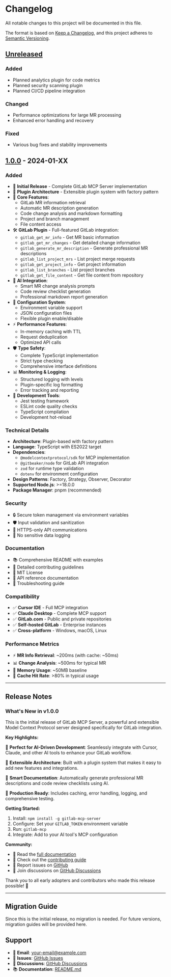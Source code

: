# Changelog

All notable changes to this project will be documented in this file.

The format is based on [Keep a Changelog](https://keepachangelog.com/en/1.0.0/),
and this project adheres to [Semantic Versioning](https://semver.org/spec/v2.0.0.html).

## [Unreleased]

### Added
- Planned analytics plugin for code metrics
- Planned security scanning plugin
- Planned CI/CD pipeline integration

### Changed
- Performance optimizations for large MR processing
- Enhanced error handling and recovery

### Fixed
- Various bug fixes and stability improvements

## [1.0.0] - 2024-01-XX

### Added
- 🎉 **Initial Release** - Complete GitLab MCP Server implementation
- 🔌 **Plugin Architecture** - Extensible plugin system with factory pattern
- 🚀 **Core Features**:
  - GitLab MR information retrieval
  - Automatic MR description generation
  - Code change analysis and markdown formatting
  - Project and branch management
  - File content access
- 🛠️ **GitLab Plugin** - Full-featured GitLab integration:
  - `gitlab_get_mr_info` - Get MR basic information
  - `gitlab_get_mr_changes` - Get detailed change information
  - `gitlab_generate_mr_description` - Generate professional MR descriptions
  - `gitlab_list_project_mrs` - List project merge requests
  - `gitlab_get_project_info` - Get project information
  - `gitlab_list_branches` - List project branches
  - `gitlab_get_file_content` - Get file content from repository
- 📝 **AI Integration**:
  - Smart MR change analysis prompts
  - Code review checklist generation
  - Professional markdown report generation
- 🔧 **Configuration System**:
  - Environment variable support
  - JSON configuration files
  - Flexible plugin enable/disable
- ⚡ **Performance Features**:
  - In-memory caching with TTL
  - Request deduplication
  - Optimized API calls
- 🛡️ **Type Safety**:
  - Complete TypeScript implementation
  - Strict type checking
  - Comprehensive interface definitions
- 📊 **Monitoring & Logging**:
  - Structured logging with levels
  - Plugin-specific log formatting
  - Error tracking and reporting
- 🧪 **Development Tools**:
  - Jest testing framework
  - ESLint code quality checks
  - TypeScript compilation
  - Development hot-reload

### Technical Details
- **Architecture**: Plugin-based with factory pattern
- **Language**: TypeScript with ES2022 target
- **Dependencies**: 
  - `@modelcontextprotocol/sdk` for MCP implementation
  - `@gitbeaker/node` for GitLab API integration
  - `zod` for runtime type validation
  - `dotenv` for environment configuration
- **Design Patterns**: Factory, Strategy, Observer, Decorator
- **Supported Node.js**: >=18.0.0
- **Package Manager**: pnpm (recommended)

### Security
- 🔒 Secure token management via environment variables
- 🛡️ Input validation and sanitization
- 🔐 HTTPS-only API communications
- 📝 No sensitive data logging

### Documentation
- 📚 Comprehensive README with examples
- 🤝 Detailed contributing guidelines
- 📄 MIT License
- 🔧 API reference documentation
- 🐛 Troubleshooting guide

### Compatibility
- ✅ **Cursor IDE** - Full MCP integration
- ✅ **Claude Desktop** - Complete MCP support
- ✅ **GitLab.com** - Public and private repositories
- ✅ **Self-hosted GitLab** - Enterprise instances
- ✅ **Cross-platform** - Windows, macOS, Linux

### Performance Metrics
- ⚡ **MR Info Retrieval**: ~200ms (with cache: ~50ms)
- 📊 **Change Analysis**: ~500ms for typical MR
- 💾 **Memory Usage**: ~50MB baseline
- 🔄 **Cache Hit Rate**: >80% in typical usage

---

## Release Notes

### What's New in v1.0.0

This is the initial release of GitLab MCP Server, a powerful and extensible Model Context Protocol server designed specifically for GitLab integration. 

**Key Highlights:**

🎯 **Perfect for AI-Driven Development**: Seamlessly integrate with Cursor, Claude, and other AI tools to enhance your GitLab workflow.

🔌 **Extensible Architecture**: Built with a plugin system that makes it easy to add new features and integrations.

📝 **Smart Documentation**: Automatically generate professional MR descriptions and code review checklists using AI.

🚀 **Production Ready**: Includes caching, error handling, logging, and comprehensive testing.

**Getting Started:**
1. Install: `npm install -g gitlab-mcp-server`
2. Configure: Set your `GITLAB_TOKEN` environment variable
3. Run: `gitlab-mcp`
4. Integrate: Add to your AI tool's MCP configuration

**Community:**
- 📖 Read the [full documentation](README.md)
- 🤝 Check out the [contributing guide](CONTRIBUTING.md)
- 🐛 Report issues on [GitHub](https://github.com/your-username/gitlab-mcp-server/issues)
- 💬 Join discussions on [GitHub Discussions](https://github.com/your-username/gitlab-mcp-server/discussions)

Thank you to all early adopters and contributors who made this release possible! 🙏

---

## Migration Guide

Since this is the initial release, no migration is needed. For future versions, migration guides will be provided here.

## Support

- 📧 **Email**: [your-email@example.com](mailto:your-email@example.com)
- 🐛 **Issues**: [GitHub Issues](https://github.com/your-username/gitlab-mcp-server/issues)
- 💬 **Discussions**: [GitHub Discussions](https://github.com/your-username/gitlab-mcp-server/discussions)
- 📚 **Documentation**: [README.md](README.md)

[Unreleased]: https://github.com/your-username/gitlab-mcp-server/compare/v1.0.0...HEAD
[1.0.0]: https://github.com/your-username/gitlab-mcp-server/releases/tag/v1.0.0 